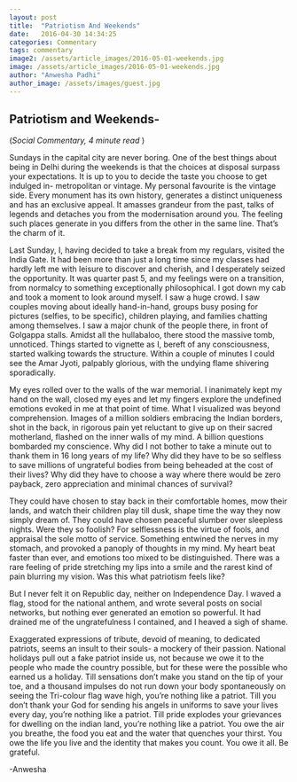 ```yaml
---
layout: post
title:  "Patriotism And Weekends"
date:   2016-04-30 14:34:25
categories: Commentary
tags: commentary
image2: /assets/article_images/2016-05-01-weekends.jpg
image: /assets/article_images/2016-05-01-weekends.jpg
author: "Anwesha Padhi"
author_image: /assets/images/guest.jpg
---
```

<h2>Patriotism and Weekends-</h2>
(<i>Social Commentary, 4 minute read </i>)
<p>Sundays in the capital city are never boring. One of the best things about being in Delhi during the weekends is that the choices at disposal surpass your expectations. It is up to you to decide the taste you choose to get indulged in- metropolitan or vintage. My personal favourite is the vintage side. Every monument has its own history, generates a distinct uniqueness and has an exclusive appeal. It amasses grandeur from the past, talks of legends and detaches you from the modernisation around you. The feeling such places generate in you differs from the other in the same line. That’s the charm of it.</p>

<p>Last Sunday, I, having decided to take a break from my regulars, visited the India Gate. It had been more than just a long time since my classes had hardly left me with leisure to discover and cherish, and I desperately seized the opportunity. It was quarter past 5, and my feelings were on a transition, from normalcy to something exceptionally philosophical. I got down my cab and took a moment to look around myself. I saw a huge crowd. I saw couples moving about ideally hand-in-hand, groups busy posing for pictures (selfies, to be specific), children playing, and families chatting among themselves. I saw a major chunk of the people there, in front of Golgappa stalls. Amidst all the hullabaloo, there stood the massive tomb, unnoticed. Things started to vignette as I, bereft of any consciousness, started walking towards the structure. Within a couple of minutes I could see the Amar Jyoti, palpably glorious, with the undying flame shivering sporadically. </p>

<p>My eyes rolled over to the walls of the war memorial. I inanimately kept my hand on the wall, closed my eyes and let my fingers explore the undefined emotions evoked in me at that point of time. What I visualized was beyond comprehension. Images of a million soldiers embracing the Indian borders, shot in the back, in rigorous pain yet reluctant to give up on their sacred motherland, flashed on the inner walls of my mind. A billion questions bombarded my conscience. Why did I not bother to take a minute out to thank them in 16 long years of my life? Why did they have to be so selfless to save millions of ungrateful bodies from being beheaded at the cost of their lives? Why did they have to choose a way where there would be zero payback, zero appreciation and minimal chances of survival? </p>

<p>They could have chosen to stay back in their comfortable homes, mow their lands, and watch their children play till dusk, shape time the way they now simply dream of. They could have chosen peaceful slumber over sleepless nights. Were they so foolish? For selflessness is the virtue of fools, and appraisal the sole motto of service. Something entwined the nerves in my stomach, and provoked a panoply of thoughts in my mind. My heart beat faster than ever, and emotions too mixed to be distinguished. There was a rare feeling of pride stretching my lips into a smile and the rarest kind of pain blurring my vision. Was this what patriotism feels like?</p> 

<p>But I never felt it on Republic day, neither on Independence Day. I waved a flag, stood for the national anthem, and wrote several posts on social networks, but nothing ever generated an emotion so powerful. It had drained me of the ungratefulness I contained, and I heaved a sigh of shame.</p>

<p>Exaggerated expressions of tribute, devoid of meaning, to dedicated patriots, seems an insult to their souls- a mockery of their passion. National holidays pull out a fake patriot inside us, not because we owe it to the people who made the country possible, but for these were the possible who earned us a holiday. Till sensations don’t make you stand on the tip of your toe, and a thousand impulses do not run down your body spontaneously on seeing the Tri-colour flag wave high, you’re nothing like a patriot. Till you don’t thank your God for sending his angels in uniforms to save your lives every day, you’re nothing like a patriot. Till pride explodes your grievances for dwelling on the indian land, you’re nothing like a patriot. You owe the air you breathe, the food you eat and the water that quenches your thirst. You owe the life you live and the identity that makes you count. You owe it all. Be grateful.</p>
-Anwesha
